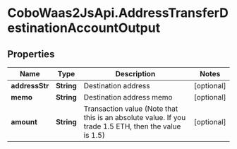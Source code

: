 # CoboWaas2JsApi.AddressTransferDestinationAccountOutput

## Properties

Name | Type | Description | Notes
------------ | ------------- | ------------- | -------------
**addressStr** | **String** | Destination address | [optional] 
**memo** | **String** | Destination address memo | [optional] 
**amount** | **String** | Transaction value (Note that this is an absolute value. If you trade 1.5 ETH, then the value is 1.5)  | [optional] 


